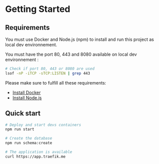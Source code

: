 # Getting Started

## Requirements

You must use Docker and Node.js (npm) to install and run this project as local dev environnement.

You must have the port 80, 443 and 8080  available on local dev environnement :

```sh
# Check if port 80, 443 or 8080 are used 
lsof -nP -iTCP -sTCP:LISTEN | grep 443
```

Please make sure to fulfill all these requirements:

- [Install Docker](https://docs.docker.com/get-docker/)
- [Install Node.js](https://docs.npmjs.com/downloading-and-installing-node-js-and-npm/)

## Quick start

```sh
# Deploy and start devs containers
npm run start

# Create the database
npm run schema:create

# The application is available
curl https://app.traefik.me
```

